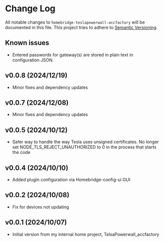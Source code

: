 # Change Log

All notable changes to `homebridge-teslapowerwall-accfactory` will be documented in this file. This project tries to adhere to [Semantic Versioning](http://semver.org/).

## Known issues

- Entered passwords for gateway(s) are stored in plain text in configuration JSON.

## v0.0.8 (2024/12/19) 

- Minor fixes and dependency updates

## v0.0.7 (2024/12/08) 

- Minor fixes and dependency updates

## v0.0.5 (2024/10/12) 

- Safer way to handle the way Tesla uses unsigned certificates. No longer set NODE_TLS_REJECT_UNAUTHORIZED to 0 in the process that starts the code

## v0.0.4 (2024/10/10)

- Added plugin configuration via Homebridge-config-ui GUI

## v0.0.2 (2024/10/08)

- Fix for devices not updating

## v0.0.1 (2024/10/07)

- Initial version from my internal home project, TelsaPowerwall_accfactory
